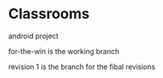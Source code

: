 Classrooms
==========

android project

for-the-win is the working branch

revision 1 is the branch for the fibal revisions

